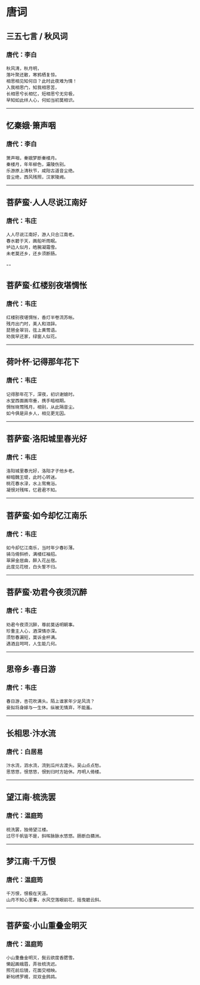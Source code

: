 # 唐词

## 三五七言 / 秋风词
### 唐代：李白
```
秋风清，秋月明，
落叶聚还散，寒鸦栖复惊。
相思相见知何日？此时此夜难为情！
入我相思门，知我相思苦，
长相思兮长相忆，短相思兮无穷极，
早知如此绊人心，何如当初莫相识。
```
---
## 忆秦娥·箫声咽
### 唐代：李白
```
箫声咽，秦娥梦断秦楼月。
秦楼月，年年柳色，灞陵伤别。
乐游原上清秋节，咸阳古道音尘绝。
音尘绝，西风残照，汉家陵阙。
```
---
## 菩萨蛮·人人尽说江南好
### 唐代：韦庄
```
人人尽说江南好，游人只合江南老。
春水碧于天，画船听雨眠。
垆边人似月，皓腕凝霜雪。
未老莫还乡，还乡须断肠。
```
--
## 菩萨蛮·红楼别夜堪惆怅
### 唐代：韦庄
```
红楼别夜堪惆怅，香灯半卷流苏帐。
残月出门时，美人和泪辞。
琵琶金翠羽，弦上黄莺语。
劝我早还家，绿窗人似花。
```
---
## 荷叶杯·记得那年花下
### 唐代：韦庄
```
记得那年花下，深夜，初识谢娘时。
水堂西面画帘垂，携手暗相期。
惆怅晓莺残月，相别，从此隔音尘。
如今俱是异乡人，相见更无因。
```
---
## 菩萨蛮·洛阳城里春光好
### 唐代：韦庄
```
洛阳城里春光好，洛阳才子他乡老。
柳暗魏王堤，此时心转迷。
桃花春水渌，水上鸳鸯浴。
凝恨对残晖，忆君君不知。
```
---
## 菩萨蛮·如今却忆江南乐
### 唐代：韦庄
```
如今却忆江南乐，当时年少春衫薄。
骑马倚斜桥，满楼红袖招。
翠屏金屈曲，醉入花丛宿。
此度见花枝，白头誓不归。
```
---
## 菩萨蛮·劝君今夜须沉醉
### 唐代：韦庄
```
劝君今夜须沉醉，尊前莫话明朝事。
珍重主人心，酒深情亦深。
须愁春漏短，莫诉金杯满。
遇酒且呵呵，人生能几何。
```
---
## 思帝乡·春日游
### 唐代：韦庄
```
春日游，杏花吹满头。陌上谁家年少足风流？
妾拟将身嫁与一生休。纵被无情弃，不能羞。
```
---
## 长相思·汴水流
### 唐代：白居易
```
汴水流，泗水流，流到瓜州古渡头。吴山点点愁。
思悠悠，恨悠悠，恨到归时方始休。月明人倚楼。
```
---
## 望江南·梳洗罢
### 唐代：温庭筠
```
梳洗罢，独倚望江楼。
过尽千帆皆不是，斜晖脉脉水悠悠。肠断白蘋洲。
```
---
## 梦江南·千万恨
### 唐代：温庭筠
```
千万恨，恨极在天涯。
山月不知心里事，水风空落眼前花，摇曳碧云斜。
```
---
## 菩萨蛮·小山重叠金明灭
### 唐代：温庭筠
```
小山重叠金明灭，鬓云欲度香腮雪。
懒起画蛾眉，弄妆梳洗迟。
照花前后镜，花面交相映。
新帖绣罗襦，双双金鹧鸪。
```